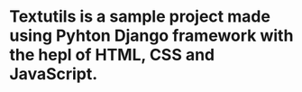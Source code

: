 # Textutils is a sample project made using Pyhton Django framework with the hepl of HTML, CSS and JavaScript.
